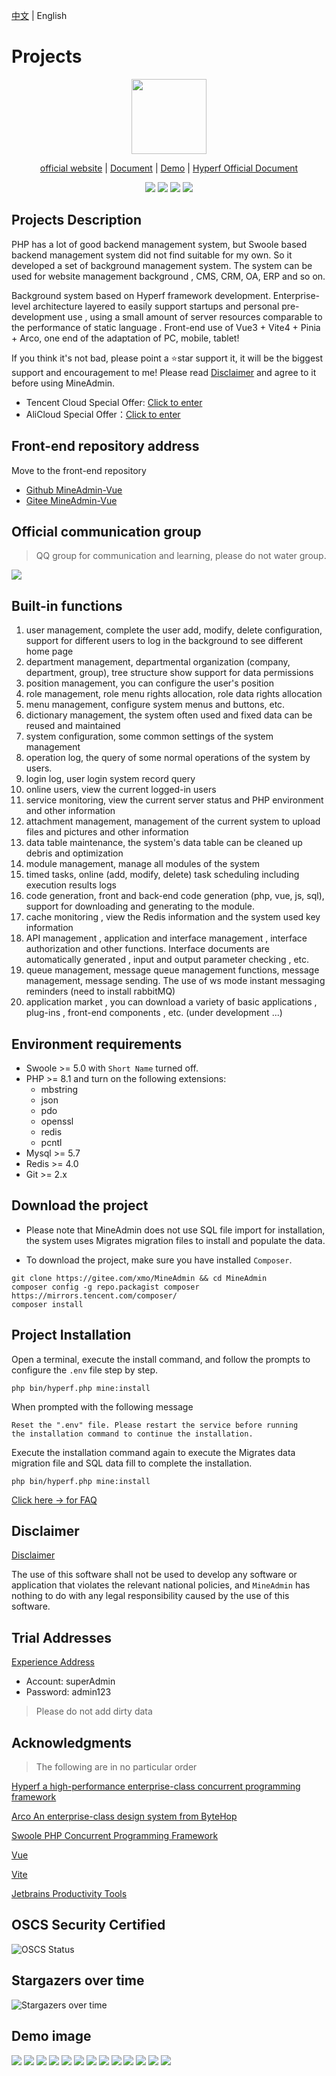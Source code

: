 [中文](./README.md) | English
# Projects

<p align="center">
    <img src="https://doc.mineadmin.com/logo.svg" width="120" />
</p>
<p align="center">
    <a href="https://www.mineadmin.com" target="_blank">official website</a> |
    <a href="https://doc.mineadmin.com" target="_blank">Document</a> | 
    <a href="https://demo.mineadmin.com" target="_blank">Demo</a> |
    <a href="https://hyperf.wiki/3.0/#/" target="_blank">Hyperf Official Document</a> 
</p>

<p align="center">
    <img src="https://gitee.com/xmo/MineAdmin/badge/star.svg?theme=dark" />
    <img src="https://gitee.com/xmo/MineAdmin/badge/fork.svg?theme=dark" />
    <img src="https://svg.hamm.cn/badge.svg?key=License&value=Apache-2.0&color=da4a00" />
    <img src="https://svg.hamm.cn/badge.svg?key=MineAdmin&value=v2.0 LTS" />
</p>

## Projects Description

PHP has a lot of good backend management system, but Swoole based backend management system did not find suitable for my own.
So it developed a set of background management system. The system can be used for website management background , CMS, CRM, OA, ERP and so on.

Background system based on Hyperf framework development. Enterprise-level architecture layered to easily support startups and personal pre-development use , using a small amount of server resources comparable to the performance of static language .
Front-end use of Vue3 + Vite4 + Pinia + Arco, one end of the adaptation of PC, mobile, tablet!

If you think it's not bad, please point a ⭐star support it, it will be the biggest support and encouragement to me!
Please read [Disclaimer](https://doc.mineadmin.com/guide/start/declaration.html) and agree to it before using MineAdmin.

- Tencent Cloud Special Offer: [Click to enter](http://txy.mineadmin.com)
- AliCloud Special Offer：[Click to enter](http://aly.mineadmin.com)

## Front-end repository address
Move to the front-end repository

- [Github MineAdmin-Vue](https://github.com/mineadmin/MineAdmin-Vue)
- [Gitee MineAdmin-Vue](https://gitee.com/mineadmin/MineAdmin-vue)

## Official communication group
> QQ group for communication and learning, please do not water group.

<img src="https://svg.hamm.cn/badge.svg?key=QQ群&value=150105478" />

## Built-in functions

1. user management, complete the user add, modify, delete configuration, support for different users to log in the background to see different home page
2. department management, departmental organization (company, department, group), tree structure show support for data permissions
3. position management, you can configure the user's position
4. role management, role menu rights allocation, role data rights allocation
5. menu management, configure system menus and buttons, etc.
6. dictionary management, the system often used and fixed data can be reused and maintained
7. system configuration, some common settings of the system management
8. operation log, the query of some normal operations of the system by users.
9. login log, user login system record query
10. online users, view the current logged-in users
11. service monitoring, view the current server status and PHP environment and other information
12. attachment management, management of the current system to upload files and pictures and other information
13. data table maintenance, the system's data table can be cleaned up debris and optimization
14. module management, manage all modules of the system
15. timed tasks, online (add, modify, delete) task scheduling including execution results logs
16. code generation, front and back-end code generation (php, vue, js, sql), support for downloading and generating to the module.
17. cache monitoring , view the Redis information and the system used key information
18. API management , application and interface management , interface authorization and other functions. Interface documents are automatically generated , input and output parameter checking , etc.
19. queue management, message queue management functions, message management, message sending. The use of ws mode instant messaging reminders (need to install rabbitMQ)
20. application market , you can download a variety of basic applications , plug-ins , front-end components , etc. (under development ...)

## Environment requirements

- Swoole >= 5.0 with `Short Name` turned off.
- PHP >= 8.1 and turn on the following extensions:
    - mbstring
    - json
    - pdo
    - openssl
    - redis
    - pcntl
- Mysql >= 5.7
- Redis >= 4.0
- Git >= 2.x


## Download the project
- Please note that MineAdmin does not use SQL file import for installation, the system uses Migrates migration files to install and populate the data.

- To download the project, make sure you have installed ``Composer``.
```shell
git clone https://gitee.com/xmo/MineAdmin && cd MineAdmin
composer config -g repo.packagist composer https://mirrors.tencent.com/composer/
composer install
```

## Project Installation

Open a terminal, execute the install command, and follow the prompts to configure the `.env` file step by step.
```shell
php bin/hyperf.php mine:install
```

When prompted with the following message
```shell
Reset the ".env" file. Please restart the service before running 
the installation command to continue the installation.
```

Execute the installation command again to execute the Migrates data migration file and SQL data fill to complete the installation.
```shell
php bin/hyperf.php mine:install
```

[Click here -> for FAQ](https://doc.mineadmin.com/faqs/)

## Disclaimer
[Disclaimer](https://doc.mineadmin.com/guide/start/declaration.html)

The use of this software shall not be used to develop any software or application that violates the relevant national policies, and `MineAdmin` has nothing to do with any legal responsibility caused by the use of this software.

## Trial Addresses

[Experience Address](https://demo.mineadmin.com)
- Account: superAdmin
- Password: admin123

> Please do not add dirty data

## Acknowledgments

> The following are in no particular order

[Hyperf a high-performance enterprise-class concurrent programming framework](https://hyperf.io/)

[Arco An enterprise-class design system from ByteHop](https://arco.design/)

[Swoole PHP Concurrent Programming Framework](https://www.swoole.com)

[Vue](https://vuejs.org/)

[Vite](https://vitejs.cn/)

[Jetbrains Productivity Tools](https://www.jetbrains.com/)

## OSCS Security Certified
![OSCS Status](https://www.oscs1024.com/platform/badge/kanyxmo/MineAdmin.svg?size=large)

## Stargazers over time

![Stargazers over time](https://starchart.cc/mineadmin/mineadmin.svg)


## Demo image
<img src="https://s1.ax1x.com/2022/07/31/vklKzR.jpg" />
<img src="https://s1.ax1x.com/2022/07/31/vkl8eK.jpg" />
<img src="https://s1.ax1x.com/2022/07/31/vkl1L6.jpg" />
<img src="https://s1.ax1x.com/2022/07/31/vklNJH.jpg" />
<img src="https://s1.ax1x.com/2022/07/31/vklJoD.jpg" />
<img src="https://s1.ax1x.com/2022/07/31/vkllsx.jpg" />
<img src="https://s1.ax1x.com/2022/07/31/vklZoF.jpg" />
<img src="https://s1.ax1x.com/2022/07/31/vklUWd.jpg" />
<img src="https://s1.ax1x.com/2022/07/31/vkl0yt.jpg" />
<img src="https://s1.ax1x.com/2022/07/31/vkltFe.jpg" />
<img src="https://s1.ax1x.com/2022/07/31/vkluW9.jpg" />
<img src="https://s1.ax1x.com/2022/07/31/vklnJJ.jpg" />
<img src="https://s1.ax1x.com/2022/07/31/vklmi4.jpg" />